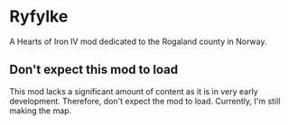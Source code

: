 # Ryfylke
A Hearts of Iron IV mod dedicated to the Rogaland county in Norway.

## Don't expect this mod to load
This mod lacks a significant amount of content as it is in very early development. Therefore, don't expect the mod to load. Currently, I'm still making the map.
